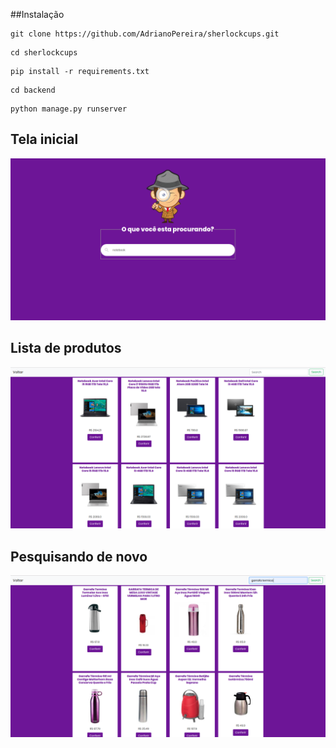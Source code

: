 ##Instalação
```shell script
git clone https://github.com/AdrianoPereira/sherlockcups.git
```

```shell script
cd sherlockcups
```

```shell script
pip install -r requirements.txt
```

```shell script
cd backend
```

```shell script
python manage.py runserver
```

## Tela inicial
![](images/home.png)

## Lista de produtos
![](images/list.png)

## Pesquisando de novo
![](images/seccond-search.png)